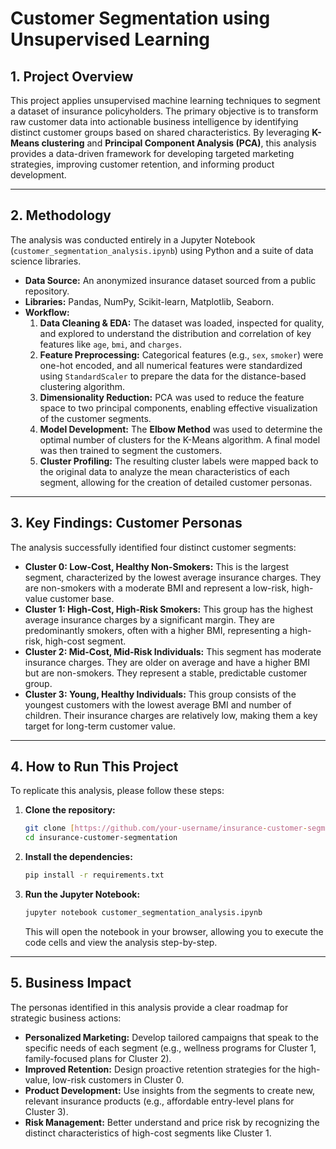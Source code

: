 # Customer Segmentation using Unsupervised Learning

## 1. Project Overview

This project applies unsupervised machine learning techniques to segment a dataset of insurance policyholders. The primary objective is to transform raw customer data into actionable business intelligence by identifying distinct customer groups based on shared characteristics. By leveraging **K-Means clustering** and **Principal Component Analysis (PCA)**, this analysis provides a data-driven framework for developing targeted marketing strategies, improving customer retention, and informing product development.

---

## 2. Methodology

The analysis was conducted entirely in a Jupyter Notebook (`customer_segmentation_analysis.ipynb`) using Python and a suite of data science libraries.

* **Data Source:** An anonymized insurance dataset sourced from a public repository.
* **Libraries:** Pandas, NumPy, Scikit-learn, Matplotlib, Seaborn.
* **Workflow:**
    1.  **Data Cleaning & EDA:** The dataset was loaded, inspected for quality, and explored to understand the distribution and correlation of key features like `age`, `bmi`, and `charges`.
    2.  **Feature Preprocessing:** Categorical features (e.g., `sex`, `smoker`) were one-hot encoded, and all numerical features were standardized using `StandardScaler` to prepare the data for the distance-based clustering algorithm.
    3.  **Dimensionality Reduction:** PCA was used to reduce the feature space to two principal components, enabling effective visualization of the customer segments.
    4.  **Model Development:** The **Elbow Method** was used to determine the optimal number of clusters for the K-Means algorithm. A final model was then trained to segment the customers.
    5.  **Cluster Profiling:** The resulting cluster labels were mapped back to the original data to analyze the mean characteristics of each segment, allowing for the creation of detailed customer personas.

---

## 3. Key Findings: Customer Personas

The analysis successfully identified four distinct customer segments:

* **Cluster 0: Low-Cost, Healthy Non-Smokers:** This is the largest segment, characterized by the lowest average insurance charges. They are non-smokers with a moderate BMI and represent a low-risk, high-value customer base.
* **Cluster 1: High-Cost, High-Risk Smokers:** This group has the highest average insurance charges by a significant margin. They are predominantly smokers, often with a higher BMI, representing a high-risk, high-cost segment.
* **Cluster 2: Mid-Cost, Mid-Risk Individuals:** This segment has moderate insurance charges. They are older on average and have a higher BMI but are non-smokers. They represent a stable, predictable customer group.
* **Cluster 3: Young, Healthy Individuals:** This group consists of the youngest customers with the lowest average BMI and number of children. Their insurance charges are relatively low, making them a key target for long-term customer value.

---

## 4. How to Run This Project

To replicate this analysis, please follow these steps:

1.  **Clone the repository:**
    ```bash
    git clone [https://github.com/your-username/insurance-customer-segmentation.git](https://github.com/your-username/insurance-customer-segmentation.git)
    cd insurance-customer-segmentation
    ```

2.  **Install the dependencies:**
    ```bash
    pip install -r requirements.txt
    ```

3.  **Run the Jupyter Notebook:**
    ```bash
    jupyter notebook customer_segmentation_analysis.ipynb
    ```
    This will open the notebook in your browser, allowing you to execute the code cells and view the analysis step-by-step.

---

## 5. Business Impact

The personas identified in this analysis provide a clear roadmap for strategic business actions:

* **Personalized Marketing:** Develop tailored campaigns that speak to the specific needs of each segment (e.g., wellness programs for Cluster 1, family-focused plans for Cluster 2).
* **Improved Retention:** Design proactive retention strategies for the high-value, low-risk customers in Cluster 0.
* **Product Development:** Use insights from the segments to create new, relevant insurance products (e.g., affordable entry-level plans for Cluster 3).
* **Risk Management:** Better understand and price risk by recognizing the distinct characteristics of high-cost segments like Cluster 1.

